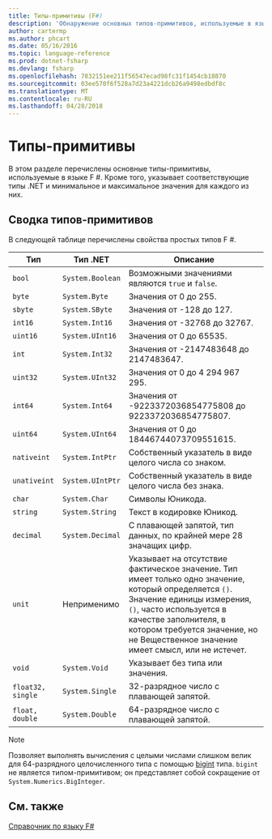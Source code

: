 ```yaml
---
title: Типы-примитивы (F#)
description: 'Обнаружение основных типов-примитивов, используемые в языке F #.'
author: cartermp
ms.author: phcart
ms.date: 05/16/2016
ms.topic: language-reference
ms.prod: dotnet-fsharp
ms.devlang: fsharp
ms.openlocfilehash: 7832151ee211f56547ecad98fc31f1454cb18870
ms.sourcegitcommit: 03ee570f6f528a7d23a4221dcb26a9498edbdf8c
ms.translationtype: MT
ms.contentlocale: ru-RU
ms.lasthandoff: 04/28/2018
---
```

# <a name="primitive-types"></a>Типы-примитивы

В этом разделе перечислены основные типы-примитивы, используемые в языке F #. Кроме того, указывает соответствующие типы .NET и минимальное и максимальное значения для каждого из них.

## <a name="summary-of-primitive-types"></a>Сводка типов-примитивов
В следующей таблице перечислены свойства простых типов F #.

|Тип|Тип .NET|Описание|
|----|---------|-----------|
|`bool`|`System.Boolean`|Возможными значениями являются `true` и `false`.|
|`byte`|`System.Byte`|Значения от 0 до 255.|
|`sbyte`|`System.SByte`|Значения от -128 до 127.|
|`int16`|`System.Int16`|Значения от -32768 до 32767.|
|`uint16`|`System.UInt16`|Значения от 0 до 65535.|
|`int`|`System.Int32`|Значения от -2147483648 до 2147483647.|
|`uint32`|`System.UInt32`|Значения от 0 до 4 294 967 295.|
|`int64`|`System.Int64`|Значения от -9223372036854775808 до 9223372036854775807.|
|`uint64`|`System.UInt64`|Значения от 0 до 18446744073709551615.|
|`nativeint`|`System.IntPtr`|Собственный указатель в виде целого числа со знаком.|
|`unativeint`|`System.UIntPtr`|Собственный указатель в виде целого числа без знака.|
|`char`|`System.Char`|Символы Юникода.|
|`string`|`System.String`|Текст в кодировке Юникод.|
|`decimal`|`System.Decimal`|С плавающей запятой, тип данных, по крайней мере 28 значащих цифр.|
|`unit`|Неприменимо|Указывает на отсутствие фактическое значение. Тип имеет только одно значение, который определяется `()`. Значение единицы измерения, `()`, часто используется в качестве заполнителя, в котором требуется значение, но не Вещественное значение имеет смысл, или не истечет.|
|`void`|`System.Void`|Указывает без типа или значения.|
|`float32, single`|`System.Single`|32-разрядное число с плавающей запятой.|
|`float, double`|`System.Double`|64-разрядное число с плавающей запятой.|

>[!NOTE]
Позволяет выполнять вычисления с целыми числами слишком велик для 64-разрядного целочисленного типа с помощью [bigint](https://msdn.microsoft.com/library/dc8be18d-4042-46c4-b136-2f21a84f6efa) типа. `bigint` не является типом-примитивом; он представляет собой сокращение от `System.Numerics.BigInteger`.

## <a name="see-also"></a>См. также
[Справочник по языку F#](index.md)
